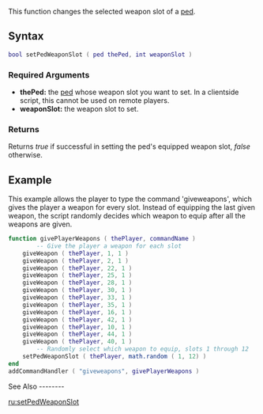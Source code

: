 This function changes the selected weapon slot of a [ped](/docs/ped.md "wikilink").

Syntax
------

``` lua
bool setPedWeaponSlot ( ped thePed, int weaponSlot )
```

### Required Arguments

-   **thePed:** the [ped](/docs/ped.md "wikilink") whose weapon slot you want to set. In a clientside script, this cannot be used on remote players.
-   **weaponSlot:** the weapon slot to set.

### Returns

Returns *true* if successful in setting the ped's equipped weapon slot, *false* otherwise.

Example
-------

<section name="Server" class="server" show="true">
This example allows the player to type the command 'giveweapons', which gives the player a weapon for every slot. Instead of equipping the last given weapon, the script randomly decides which weapon to equip after all the weapons are given.

``` lua
function givePlayerWeapons ( thePlayer, commandName )
        -- Give the player a weapon for each slot
    giveWeapon ( thePlayer, 1, 1 )
    giveWeapon ( thePlayer, 2, 1 )
    giveWeapon ( thePlayer, 22, 1 )
    giveWeapon ( thePlayer, 25, 1 )
    giveWeapon ( thePlayer, 28, 1 )
    giveWeapon ( thePlayer, 30, 1 )
    giveWeapon ( thePlayer, 33, 1 )
    giveWeapon ( thePlayer, 35, 1 )
    giveWeapon ( thePlayer, 16, 1 )
    giveWeapon ( thePlayer, 42, 1 )
    giveWeapon ( thePlayer, 10, 1 )
    giveWeapon ( thePlayer, 44, 1 )
    giveWeapon ( thePlayer, 40, 1 )
        -- Randomly select which weapon to equip, slots 1 through 12
    setPedWeaponSlot ( thePlayer, math.random ( 1, 12) )
end
addCommandHandler ( "giveweapons", givePlayerWeapons )
```

</section>
See Also
--------

[ru:setPedWeaponSlot](/docs/ru:setpedweaponslot.md "wikilink")
